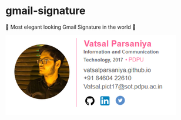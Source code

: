 # gmail-signature
:rabbit: Most elegant looking Gmail Signature in the world :metal:

![sc1](SC1.PNG)